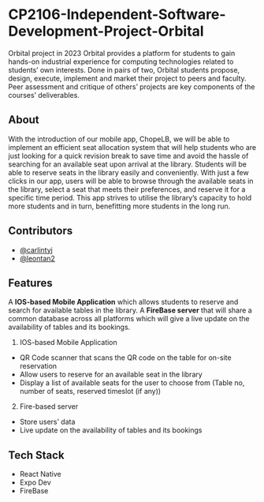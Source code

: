 # CP2106-Independent-Software-Development-Project-Orbital
Orbital project in 2023
Orbital provides a platform for students to gain hands-on industrial experience for computing technologies related to students’ own interests. Done in pairs of two, Orbital students propose, design, execute, implement and market their project to peers and faculty. Peer assessment and critique of others’ projects are key components of the courses’ deliverables.

## About
With the introduction of our mobile app, ChopeLB, we will be able to implement an efficient seat allocation system that will help students who are just looking for a quick revision break to save time and avoid the hassle of searching for an available seat upon arrival at the library.
Students will be able to reserve seats in the library easily and conveniently. With just a few clicks in our app, users will be able to browse through the available seats in the library, select a seat that meets their preferences, and reserve it for a specific time period. This app strives to utilise the library’s capacity to hold more students and in turn, benefitting more students in the long run.

## Contributors
- [@carlintyj](https://github.com/Carlintyj)
- [@leontan2](https://github.com/leontan2)

## Features
A **IOS-based Mobile Application** which allows students to reserve and search for available tables in the library. 
A **FireBase server** that will share a common database across all platforms which will give a live update on the availability of tables and its bookings.

1. IOS-based Mobile Application <br>
- QR Code scanner that scans the QR code on the table for on-site reservation
- Allow users to reserve for an available seat in the library
- Display a list of available seats for the user to choose from (Table no, number of seats, reserved timeslot (if any))

2. Fire-based server <br>
- Store users’ data
- Live update on the availability of tables and its bookings

## Tech Stack
- React Native
- Expo Dev
- FireBase



